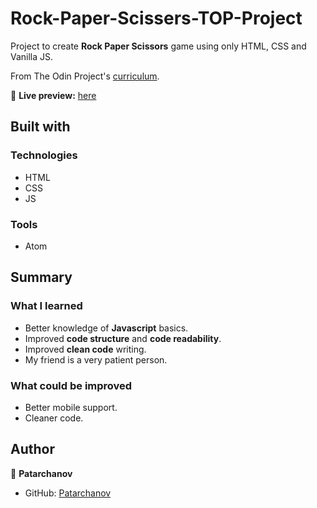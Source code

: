 # Rock-Paper-Scissers-TOP-Project
Project to create **Rock Paper Scissors** game using only HTML, CSS and Vanilla JS.

From The Odin Project's [curriculum](https://www.theodinproject.com/lessons/foundations-rock-paper-scissors).

🔗 **Live preview:** [here](https://patarchanov.github.io/Rock-Paper-Scissers-TOP-Project/)

## Built with

### Technologies

* HTML
* CSS
* JS

### Tools

* Atom

## Summary

### What I learned

* Better knowledge of **Javascript** basics.
* Improved **code structure** and **code readability**.
* Improved **clean code** writing.
* My friend is a very patient person.

### What could be improved

* Better mobile support.
* Cleaner code.

## Author

👤 **Patarchanov**
* GitHub: [Patarchanov](https://github.com/Patarchanov)
